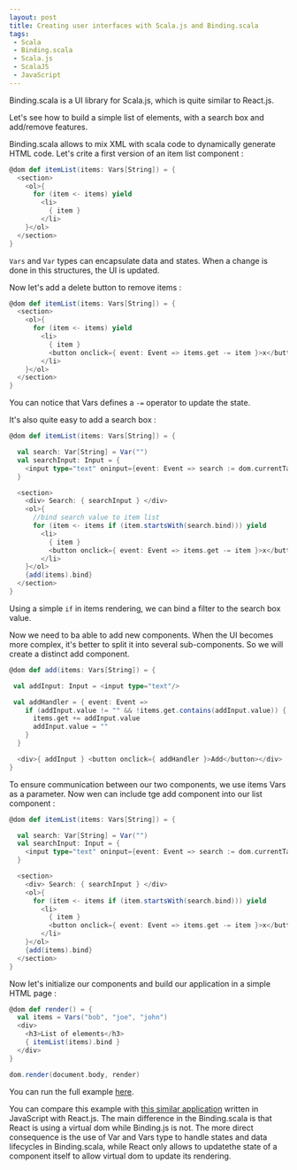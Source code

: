 ```yaml
---
layout: post
title: Creating user interfaces with Scala.js and Binding.scala
tags:
 - Scala
 - Binding.scala
 - Scala.js
 - ScalaJS
 - JavaScript
---
```


Binding.scala is a UI library for Scala.js, which is quite similar to React.js.

Let's see how to build a simple list of elements, with a search box and add/remove features.

Binding.scala allows to mix XML with scala code to dynamically generate HTML code. Let's crite a first version of an item list component :

```scala
@dom def itemList(items: Vars[String]) = {
  <section>
    <ol>{
      for (item <- items) yield
        <li>
          { item }          
        </li>
    }</ol>
  </section>
}
```

`Vars` and `Var` types can encapsulate data and states. When a change is done in this structures, the UI is updated.

Now let's add a delete button to remove items :

```scala
@dom def itemList(items: Vars[String]) = {
  <section>
    <ol>{
      for (item <- items) yield
        <li>
          { item }          
          <button onclick={ event: Event => items.get -= item }>x</button>
        </li>
    }</ol>
  </section>
}
```

You can notice that Vars defines a `-=` operator to update the state.

It's also quite easy to add a search box :

```scala
@dom def itemList(items: Vars[String]) = {

  val search: Var[String] = Var("")
  val searchInput: Input = {
    <input type="text" oninput={event: Event => search := dom.currentTarget[Input].value}/>
  }

  <section>
    <div> Search: { searchInput } </div>
    <ol>{
      //bind search value to item list
      for (item <- items if (item.startsWith(search.bind))) yield
        <li>
          { item }
          <button onclick={ event: Event => items.get -= item }>x</button>
        </li>
    }</ol>
    {add(items).bind}
  </section>
}
```

Using a simple `if` in items rendering, we can bind a filter to the search box value.

Now we need to ba able to add new components. When the UI becomes more complex, it's better to split it into several sub-components.
So we will create a distinct add component.

```scala
@dom def add(items: Vars[String]) = {

 val addInput: Input = <input type="text"/>

 val addHandler = { event: Event =>
    if (addInput.value != "" && !items.get.contains(addInput.value)) {
      items.get += addInput.value
      addInput.value = ""
    }
  }

  <div>{ addInput } <button onclick={ addHandler }>Add</button></div>
}
```

To ensure communication between our two components, we use items Vars as a parameter.
Now wen can include tge add component into our list component :

```scala
@dom def itemList(items: Vars[String]) = {

  val search: Var[String] = Var("")
  val searchInput: Input = {
    <input type="text" oninput={event: Event => search := dom.currentTarget[Input].value}/>
  }

  <section>
    <div> Search: { searchInput } </div>
    <ol>{
      for (item <- items if (item.startsWith(search.bind))) yield
        <li>
          { item }
          <button onclick={ event: Event => items.get -= item }>x</button>
        </li>
    }</ol>
    {add(items).bind}
  </section>
}
```

Now let's initialize our components and build our application in a simple HTML page :

```scala
@dom def render() = {
  val items = Vars("bob", "joe", "john")
  <div>
    <h3>List of elements</h3>
    { itemList(items).bind }
  </div>
}

dom.render(document.body, render)
```

You can run the full example [here](https://scalafiddle.io/sf/9f4Tp47/1).

You can compare this example with [this similar application](https://codepen.io/loicd/pen/RKJryq) written in JavaScript with React.js. The main difference in the Binding.scala is that React is using a virtual dom while Binding.js is not.
The more direct consequence is the use of Var and Vars type to handle states and data lifecycles in Binding.scala, while React only allows to updatethe state of a component itself to allow virtual dom to update its rendering.
